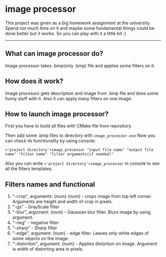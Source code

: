 # image processor
This project was given as a big homework assignment at the university. Spend not much time on it and maybe some fundamental things could be done better but it works. So you can play with it a little bit :)
_____
## What can image processor do?
Image processor takes .bmp(only .bmp) file and applies some filters on it.


## How does it work?
Image processor gets description and image from .bmp file and does some funny stuff with it.
Also it can apply many filters on one image.


## How to launch image processor?
First you have to build all files with CMake file from repository.

Then add some .bmp files to directory with `image_processor.exe`
Now you can check its functionality by using console:

`<'project directory'>image_processor "input file name" "output file name" "filter name" "filter arguments(if needed)"`

Also you can write `<'project directory'>image_processor` in console to see all the filters templates.

## Filters names and functional
1. "-crop", arguments: {num} {num} - crops image from top left corner. Arguments are height and width of crop in pixels.
2. "-gs" - GrayScale filter
3. "-blur", argument: {num} - Gaussian blur filter. Blurs image by using argument.
4. "-neg" - negative filter
5. "-sharp" - Sharp filter
6. "-edge", argument: {num} - edge filter. Leaves only white edges of some objects on the image.
7. "-distortion", argument: {num} - Applies distortion on image. Argument is width of distorting area in pixels.
